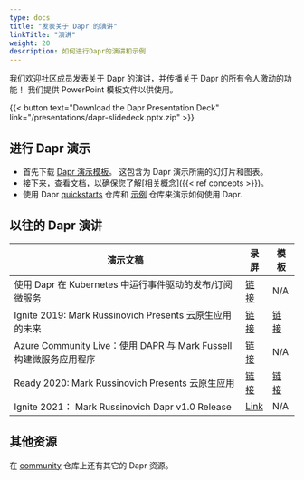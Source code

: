 ```yaml
---
type: docs
title: "发表关于 Dapr 的演讲"
linkTitle: "演讲"
weight: 20
description: 如何进行Dapr的演讲和示例
---
```


我们欢迎社区成员发表关于 Dapr 的演讲，并传播关于 Dapr 的所有令人激动的功能！ 我们提供 PowerPoint 模板文件以供使用。

{{< button text="Download the Dapr Presentation Deck" link="/presentations/dapr-slidedeck.pptx.zip" >}}

## 进行 Dapr 演示

- 首先下载 [Dapr 演示模板](/presentations/dapr-slidedeck.pptx.zip)。 这包含为 Dapr 演示所需的幻灯片和图表。
- 接下来，查看文档，以确保您了解[相关概念]({{< ref concepts >}})。
- 使用 Dapr [quickstarts](https://github.com/dapr/quickstarts) 仓库和 [示例](https://github.com/dapr/samples) 仓库来演示如何使用 Dapr.

## 以往的 Dapr 演讲

| 演示文稿                                                  | 录屏                                                | 模板                                                 |
| ----------------------------------------------------- | ------------------------------------------------- | -------------------------------------------------- |
| 使用 Dapr 在 Kubernetes 中运行事件驱动的发布/订阅微服务                 | [链接](https://youtu.be/-4sHUvfk2Eg)                | N/A                                                |
| Ignite 2019: Mark Russinovich Presents 云原生应用的未来       | [链接](https://www.youtube.com/watch?v=LAUDVk8PaCY) | [链接](/presentations/2019IgniteCloudNativeApps.pdf) |
| Azure Community Live：使用 DAPR 与 Mark Fussell 构建微服务应用程序 | [链接](https://www.youtube.com/watch?v=CgqI7nen-Ng) | N/A                                                |
| Ready 2020: Mark Russinovich Presents 云原生应用           | [链接](https://youtu.be/eJCu6a-x9uo?t=1614)         | [链接](/presentations/2020ReadyCloudNativeApps.pdf)  |
| Ignite 2021： Mark Russinovich Dapr v1.0 Release       | [Link](https://youtu.be/69PrhWQorEM?t=3789)       | N/A                                                |

## 其他资源

在 [community](https://github.com/dapr/community) 仓库上还有其它的 Dapr 资源。